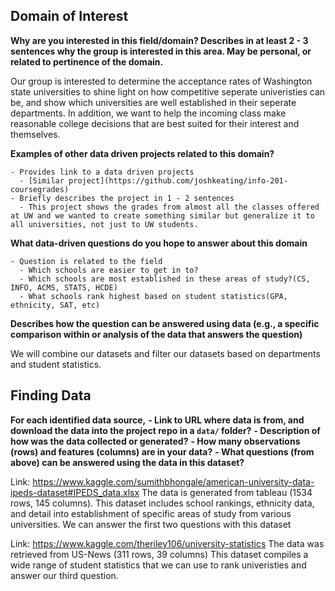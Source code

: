 ## Domain of Interest
**Why are you interested in this field/domain? Describes in at least 2 - 3 sentences why the group is interested in this area. May be personal, or related to pertinence of the domain.**
  
  Our group is interested to determine the acceptance rates of Washington state universities to shine light on how competitive seperate univeristies can be, and show which universities are well established in their seperate departments. In addition, we want to help the incoming class make reasonable college decisions that are best suited for their interest and themselves.

**Examples of other data driven projects related to this domain?**

    - Provides link to a data driven projects
      - [Similar project](https://github.com/joshkeating/info-201-coursegrades)
    - Briefly describes the project in 1 - 2 sentences
      - This project shows the grades from almost all the classes offered at UW and we wanted to create something similar but generalize it to all universities, not just to UW students.

**What data-driven questions do you hope to answer about this domain**

    - Question is related to the field    
      - Which schools are easier to get in to?
      - Which schools are most established in these areas of study?(CS, INFO, ACMS, STATS, HCDE)
      - What schools rank highest based on student statistics(GPA, ethnicity, SAT, etc)

**Describes how the question can be answered using data (e.g., a specific comparison within or analysis of the data that answers the question)**

We will combine our datasets and filter our datasets based on departments and student statistics.

## Finding Data
**For each identified data source,**
**- Link to URL where data is from, and download the data into the project repo in a `data/` folder?**
**- Description of how was the data collected or generated?**
**- How many observations (rows) and features (columns) are in your data?**
**- What questions (from above) can be answered using the data in this dataset?**

Link: https://www.kaggle.com/sumithbhongale/american-university-data-ipeds-dataset#IPEDS_data.xlsx
The data is generated from tableau (1534 rows, 145 columns).
This dataset includes school rankings, ethnicity data, and detail into
establishment of specific areas of study from various universities. We
can answer the first two questions with this dataset

Link: https://www.kaggle.com/theriley106/university-statistics
The data was retrieved from US-News (311 rows, 39 columns)
This dataset compiles a wide range of student statistics
that we can use to rank univeristies and answer our third question.
